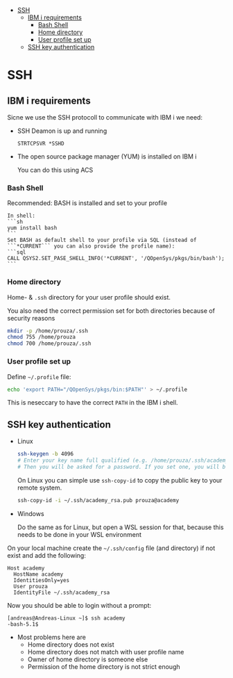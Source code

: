 - [SSH](#ssh)
  - [IBM i requirements](#ibm-i-requirements)
    - [Bash Shell](#bash-shell)
    - [Home directory](#home-directory)
    - [User profile set up](#user-profile-set-up)
  - [SSH key authentication](#ssh-key-authentication)


# SSH


## IBM i requirements

Sicne we use the SSH protocoll to communicate with IBM i we need:
* SSH Deamon is up and running

    ```STRTCPSVR *SSHD```

* The open source package manager (YUM) is installed on IBM i

    You can do this using ACS


### Bash Shell

Recommended: BASH is installed and set to your profile
    
    In shell:
    ```sh
    yum install bash
    ```
    Set BASH as default shell to your profile via SQL (instead of ```*CURRENT``` you can also provide the profile name):
    ```sql
    CALL QSYS2.SET_PASE_SHELL_INFO('*CURRENT', '/QOpenSys/pkgs/bin/bash');
    ```


### Home directory

Home- & ```.ssh``` directory for your user profile should exist.

You also need the correct permission set for both directories because of security reasons

```sh
mkdir -p /home/prouza/.ssh
chmod 755 /home/prouza
chmod 700 /home/prouza/.ssh
```

### User profile set up

Define ```~/.profile``` file:

```sh
echo 'export PATH="/QOpenSys/pkgs/bin:$PATH"' > ~/.profile
```

This is neseccary to have the correct ```PATH``` in the IBM i shell.

## SSH key authentication
  
* Linux

    ```sh
    ssh-keygen -b 4096
    # Enter your key name full qualified (e.g. /home/prouza/.ssh/academy_rsa)
    # Then you will be asked for a password. If you set one, you will be asked for it on each Login. If not you will be logged in without any prompt.
    ```

    On Linux you can simple use ```ssh-copy-id``` to copy the public key to your remote system.
    ```sh
    ssh-copy-id -i ~/.ssh/academy_rsa.pub prouza@academy
    ```

* Windows

    Do the same as for Linux, but open a WSL session for that, because this needs to be done in your WSL environment
    

On your local machine create the ```~/.ssh/config``` file (and directory) if not exist and add the following:

```
Host academy
  HostName academy
  IdentitiesOnly=yes
  User prouza
  IdentityFile ~/.ssh/academy_rsa
```

Now you should be able to login without a prompt: 
```ssh
[andreas@Andreas-Linux ~]$ ssh academy 
-bash-5.1$ 
```

  * Most problems here are
    * Home directory does not exist
    * Home directory does not match with user profile name
    * Owner of home directory is someone else
    * Permission of the home directory is not strict enough
